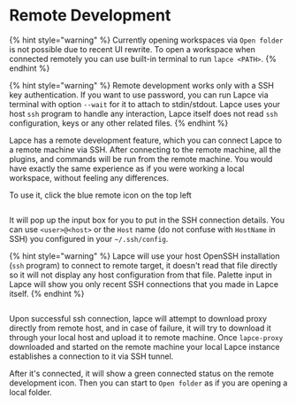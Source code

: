 # Remote Development

{% hint style="warning" %}
Currently opening workspaces via `Open folder` is not possible due to recent UI rewrite. To open a workspace when connected remotely you can use built-in terminal to run `lapce <PATH>`.
{% endhint %}

{% hint style="warning" %}
Remote development works only with a SSH key authentication. If you want to use password, you can run Lapce via terminal with option `--wait` for it to attach to stdin/stdout.
Lapce uses your host `ssh` program to handle any interaction, Lapce itself does not read `ssh` configuration, keys or any other related files.
{% endhint %}

Lapce has a remote development feature, which you can connect Lapce to a remote machine via SSH. After connecting to the remote machine, all the plugins, and commands will be run from the remote machine. You would have exactly the same experience as if you were working a local workspace, without feeling any differences.

To use it, click the blue remote icon on the top left

<figure><img src="../.gitbook/assets/remote_ssh_button.png" alt=""><figcaption></figcaption></figure>

It will pop up the input box for you to put in the SSH connection details. You can use `<user>@<host>` or the `Host` name (do not confuse with `HostName` in SSH) you configured in your `~/.ssh/config`.

{% hint style="warning" %}
Lapce will use your host OpenSSH installation (`ssh` program) to connect to remote target, it doesn't read that file directly so it will not display any host configuration from that file.
Palette input in Lapce will show you only recent SSH connections that you made in Lapce itself.
{% endhint %}

<figure><img src="../.gitbook/assets/remote_ssh_palette.png" alt=""><figcaption></figcaption></figure>

Upon successful ssh connection, lapce will attempt to download proxy directly from remote host, and in case of failure, it will try to download it through your local host and upload it to remote machine. Once `lapce-proxy` downloaded and started on the remote machine your local Lapce instance establishes a connection to it via SSH tunnel.  

After it's connected, it will show a green connected status on the remote development icon. Then you can start to `Open folder` as if you are opening a local folder.

<figure><img src="../.gitbook/assets/remote_ssh_connected.png" alt=""><figcaption></figcaption></figure>

<figure><img src="../.gitbook/assets/remote_ssh_workspace_opened.png" alt=""><figcaption></figcaption></figure>
